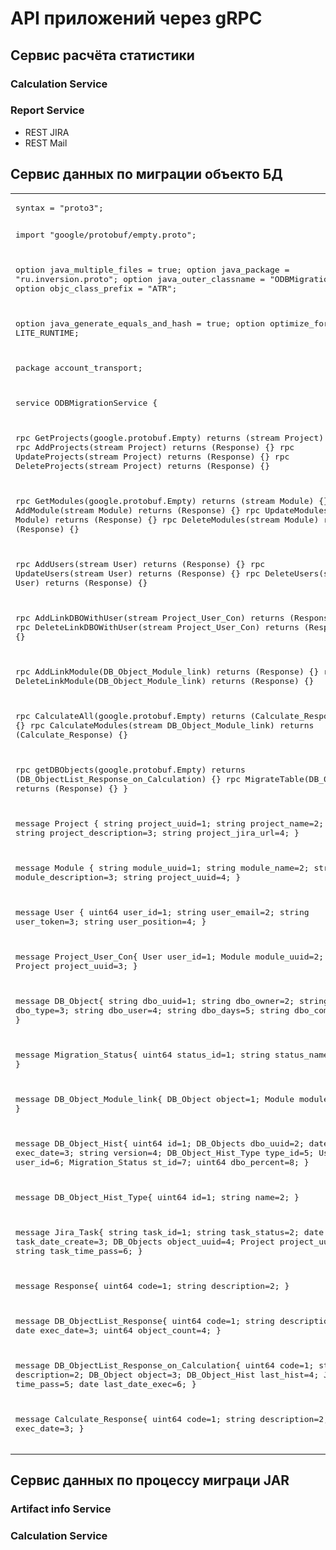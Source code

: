 # API приложений через gRPC

## Сервис расчёта статистики

### Calculation Service


### Report Service
 - REST JIRA
 - REST Mail

## Сервис данных по миграции объекто БД

<table>
<tr>
   <td>
   <pre>
syntax = "proto3";

import "google/protobuf/empty.proto";

option java_multiple_files = true;
option java_package = "ru.inversion.proto";
option java_outer_classname = "ODBMigration";
option objc_class_prefix = "ATR";

option java_generate_equals_and_hash = true;
option optimize_for = LITE_RUNTIME;

package account_transport;

service ODBMigrationService {

rpc GetProjects(google.protobuf.Empty) returns (stream Project) {}
rpc AddProjects(stream Project) returns (Response) {}
rpc UpdateProjects(stream Project) returns (Response) {}
rpc DeleteProjects(stream Project) returns (Response) {}

rpc GetModules(google.protobuf.Empty) returns (stream Module) {}
rpc AddModule(stream Module) returns (Response) {}
rpc UpdateModules(stream Module) returns (Response) {}
rpc DeleteModules(stream Module) returns (Response) {}

rpc AddUsers(stream User) returns (Response) {}
rpc UpdateUsers(stream User) returns (Response) {}
rpc DeleteUsers(stream User) returns (Response) {}

rpc AddLinkDBOWithUser(stream Project_User_Con) returns (Response) {}
rpc DeleteLinkDBOWithUser(stream Project_User_Con) returns (Response) {}

rpc AddLinkModule(DB_Object_Module_link) returns (Response) {}
rpc DeleteLinkModule(DB_Object_Module_link) returns (Response) {}

rpc CalculateAll(google.protobuf.Empty) returns (Calculate_Response) {}
rpc CalculateModules(stream DB_Object_Module_link) returns (Calculate_Response) {}

rpc getDBObjects(google.protobuf.Empty) returns (DB_ObjectList_Response_on_Calculation) {}
rpc MigrateTable(DB_Object) returns (Response) {}
}

message Project {
    string project_uuid=1;
    string project_name=2;
    string project_description=3;
    string project_jira_url=4;
}

message Module {
    string module_uuid=1;
    string module_name=2;
    string module_description=3;
    string project_uuid=4;
}

message User {
    uint64 user_id=1;
    string user_email=2;
    string user_token=3;
    string user_position=4;
}

message Project_User_Con{
    User user_id=1;
    Module module_uuid=2;
    Project project_uuid=3;
}

message DB_Object{
    string dbo_uuid=1;
    string dbo_owner=2;
    string dbo_type=3;
    string dbo_user=4;
    string dbo_days=5;
    string dbo_comment=6;
}

message Migration_Status{
    uint64 status_id=1;
    string status_name=2;
}

message DB_Object_Module_link{
    DB_Object object=1;
    Module module=2;
}

message DB_Object_Hist{
    uint64 id=1;
    DB_Objects dbo_uuid=2;
    date exec_date=3;
    string version=4;
    DB_Object_Hist_Type type_id=5;
    User user_id=6;
    Migration_Status st_id=7;
    uint64 dbo_percent=8;
}

message DB_Object_Hist_Type{
    uint64 id=1;
    string name=2;
}

message Jira_Task{
    string task_id=1;
    string task_status=2;
    date task_date_create=3;
    DB_Objects object_uuid=4;
    Project project_uuid=5;
    string task_time_pass=6;
}

message Response{
    uint64 code=1;
    string description=2;
}

message DB_ObjectList_Response{
    uint64 code=1;
    string description=2;
    date exec_date=3;
    uint64 object_count=4;
}

message DB_ObjectList_Response_on_Calculation{
    uint64 code=1;
    string description=2;
    DB_Object object=3;
    DB_Object_Hist last_hist=4;
    Jira_Task time_pass=5;
    date last_date_exec=6;
}

message Calculate_Response{
    uint64 code=1;
    string description=2;
    date exec_date=3;
}
</pre>
   </td>
  </tr>
</table>


## Сервис данных по процессу миграци JAR

### Artifact info Service

### Calculation Service